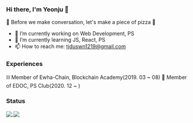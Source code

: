 ### Hi there, I'm Yeonju 👋
🍕 Before we make conversation, let's make a piece of pizza 🍕

- 🔭 I’m currently working on Web Development, PS
- 🌱 I’m currently learning JS, React, PS
- 📫 How to reach me: tjduswn1219@gmail.com

### Experiences
⛓ Member of Ewha-Chain, Blockchain Academy(2019. 03 ~ 08)
🔗 Member of EDOC, PS Club(2020. 12 ~ )

### Status
<a href="https://github.com/YeonjuSeo">
  <img align="center" src="https://readmestatus.YeonjuSeo.ga/api?username=YeonjuSeo&include_all_commits=True&theme=korea&show_icons=true" />
</a>
<a href="https://github.com/YeonjuSeo">
  <img align="center" src="https://readmestatus.YeonjuSeo.ga/api/top-langs/?username=YeonjuSeo&langs_count=10&layout=compact&theme=korea&show_icons=true" />
</a>
